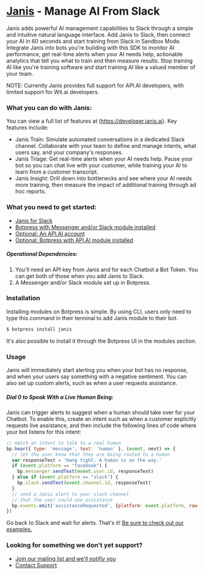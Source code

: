 # [Janis](https://developer.Janis.ai) - Manage AI From Slack

Janis adds powerful AI management capabilities to Slack through a simple and intuitive natural language interface. Add Janis to Slack, then connect your AI in 60 seconds and start training from Slack in Sandbox Mode.  Integrate Janis into bots you're building with this SDK to monitor AI performance, get real-time alerts when your AI needs help, actionable analytics that tell you what to train and then measure results.  Stop training AI like you're training software and start training AI like a valued member of your team.

NOTE:  Currently Janis provides full support for API.AI developers, with limited support for Wit.ai developers.

### What you can do with Janis:
You can view a full list of features at (https://developer.janis.ai).  Key features include:
* Janis Train: Simulate automated conversations in a dedicated Slack channel. Collaborate with your team to define and manage intents, what users say, and your company's responses.
* Janis Triage: Get real-time alerts when your AI needs help. Pause your bot so you can chat live with your customer, while training your AI to learn from a customer transcript.
* Janis Insight: Drill down into bottlenecks and see where your AI needs more training, then measure the impact of additional training through ad hoc reports.

### What you need to get started:
* [Janis for Slack](https://slack.com/oauth/authorize?scope=im:history,users:read,users:read.email,commands,chat:write:bot,chat:write:user,channels:read,channels:history,files:write:user,channels:write,links:read,links:write,bot&client_id=23850726983.39760486257)
* [Botpress with Messenger and/or Slack module installed](https://botpress.io/)
* [Optional: An API.AI account](https://www.api.ai)
* [Optional: Botpress with API.AI module installed](https://botpress.io/)

##### Operational Dependencies:
1.  You'll need an API key from Janis and for each Chatbot a Bot Token.  You can get both of those when you add Janis to Slack.
2.  A Messenger and/or Slack module set up in Botpress. 


### Installation
Installing modules on Botpress is simple. By using CLI, users only need to type this command in their terminal to add Janis module to their bot.
```bash
$ botpress install janis
```
It's also possible to install it through the Botpress UI in the modules section.


### Usage
Janis will immediately start alerting you when your bot has no response, and when your users say something with a negative sentiment. You can also set up custom alerts, such as when a user requests assistance.

##### Dial 0 to Speak With a Live Human Being:

Janis can trigger alerts to suggest when a human should take over for your Chatbot. To enable this, create an intent such as when a customer explicitly requests live assistance, and then include the following lines of code where your bot listens for this intent:

```javascript
// match an intent to talk to a real human
bp.hear({ type: 'message', text: 'human' }, (event, next) => {
  // let the user know that they are being routed to a human
  var responseText = 'Hang tight. A human is on the way.'
  if (event.platform == "facebook") {
    bp.messenger.sendText(event.user.id, responseText)
  } else if (event.platform == "slack") {
    bp.slack.sendText(event.channel.id, responseText)
  }
  // send a Janis alert to your slack channel
  // that the user could use assistance
  bp.events.emit('assistanceRequested', {platform: event.platform, raw: event.raw})
})
```


Go back to Slack and wait for alerts. That's it! 
[Be sure to check out our examples.](./examples/)


### Looking for something we don't yet support?  
* [Join our mailing list and we'll notifiy you](https://www.janis.ai)
* [Contact Support](mailto:support@janis.ai)
